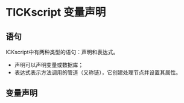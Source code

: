 # TICKscript 变量声明

## 语句

ICKscript中有两种类型的语句：声明和表达式。

* 声明可以声明变量或数据库；
* 表达式表示方法调用的管道（又称链），它创建处理节点并设置其属性。

## 变量声明

